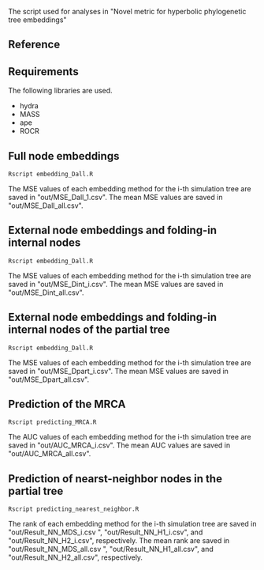 The script used for analyses in "Novel metric for hyperbolic phylogenetic tree embeddings"

## Reference

## Requirements

The following libraries are used.

* hydra
* MASS
* ape
* ROCR

## Full node embeddings

```
Rscript embedding_Dall.R
```

The MSE values of each embedding method for the i-th simulation tree are saved in "out/MSE_Dall_1.csv".
The mean MSE values are saved in "out/MSE_Dall_all.csv".

## External node embeddings and folding-in internal nodes

```
Rscript embedding_Dall.R
```

The MSE values of each embedding method for the i-th simulation tree are saved in "out/MSE_Dint_i.csv".
The mean MSE values are saved in "out/MSE_Dint_all.csv".

## External node embeddings and folding-in internal nodes of the partial tree

```
Rscript embedding_Dall.R
```

The MSE values of each embedding method for the i-th simulation tree are saved in "out/MSE_Dpart_i.csv".
The mean MSE values are saved in "out/MSE_Dpart_all.csv".

## Prediction of the MRCA

```
Rscript predicting_MRCA.R
```

The AUC values of each embedding method for the i-th simulation tree are saved in "out/AUC_MRCA_i.csv".
The mean AUC values are saved in "out/AUC_MRCA_all.csv".

## Prediction of nearst-neighbor nodes in the partial tree

```
Rscript predicting_nearest_neighbor.R
```

The rank of each embedding method for the i-th simulation tree are saved in "out/Result_NN_MDS_i.csv ", "out/Result_NN_H1_i.csv", and "out/Result_NN_H2_i.csv", respectively.
The mean rank are saved in "out/Result_NN_MDS_all.csv ", "out/Result_NN_H1_all.csv", and "out/Result_NN_H2_all.csv", respectively.
